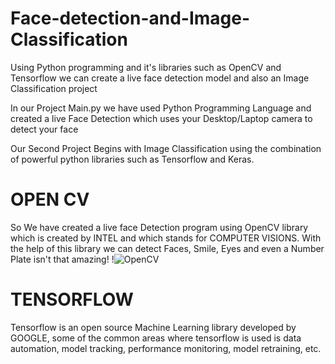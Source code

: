 # Face-detection-and-Image-Classification
Using Python programming and it's libraries such as OpenCV and Tensorflow we can create a live face detection model and also an Image Classification project

In our Project Main.py we have used Python Programming Language and created a live Face Detection which uses your Desktop/Laptop camera to detect your face

Our Second Project Begins with Image Classification using the combination of powerful python libraries such as Tensorflow and Keras. 

# OPEN CV
So We have created a live face Detection program using OpenCV library which is created by INTEL and which stands for COMPUTER VISIONS. 
With the help of this library we can detect Faces, Smile, Eyes and even a Number Plate isn't that amazing!
!![OpenCV](https://user-images.githubusercontent.com/100001521/233752429-03abf6d0-1c08-4fcd-a3d1-2b25186cadc5.jpeg)
# TENSORFLOW
Tensorflow is an open source Machine Learning library developed by GOOGLE, some of the common areas where tensorflow is used is data automation, model tracking, performance monitoring, model retraining, etc. 


